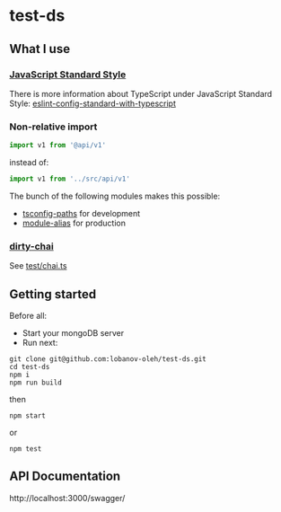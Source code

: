 # test-ds

## What I use

### [JavaScript Standard Style](https://github.com/standard)

There is more information about TypeScript under JavaScript Standard Style: [eslint-config-standard-with-typescript](https://github.com/standard/eslint-config-standard-with-typescript)

### Non-relative import

```ts
import v1 from '@api/v1'
```

instead of:

```ts
import v1 from '../src/api/v1'
```

The bunch of the following modules makes this possible:
* [tsconfig-paths](https://github.com/dividab/tsconfig-paths) for development
* [module-alias](https://github.com/ilearnio/module-alias) for production

### [dirty-chai](https://github.com/prodatakey/dirty-chai)

See [test/chai.ts](test/bootstrap/chai.ts)

## Getting started

Before all:

* Start your mongoDB server
* Run next:

```
git clone git@github.com:lobanov-oleh/test-ds.git
cd test-ds
npm i
npm run build
```

then

```
npm start
```

or 

```
npm test
```

## API Documentation

http://localhost:3000/swagger/
